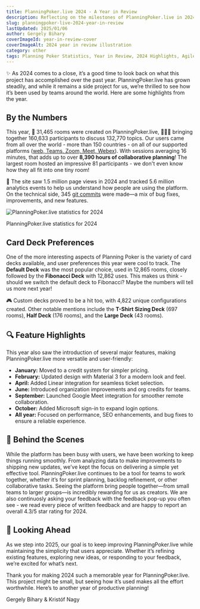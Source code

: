 ```yaml
---
title: PlanningPoker.live 2024 - A Year in Review
description: Reflecting on the milestones of PlanningPoker.live in 2024. From thousands of rooms created to exciting feature releases like Google Meet integration, explore how this project grew and connected teams worldwide.
slug: planningpoker-live-2024-year-in-review
lastUpdated: 2025/01/06
author: Gergely Bihary
coverImageId: year-in-review-cover
coverImageAlt: 2024 year in review illustration
category: other
tags: Planning Poker Statistics, Year in Review, 2024 Highlights, Agile Tools, Remote Collaboration
---
```


✨ As 2024 comes to a close, it’s a good time to look back on what this project has accomplished over the past year. PlanningPoker.live has grown steadily, and while it remains a side project for us, we’re thrilled to see how it’s been used by teams around the world. Here are some highlights from the year.

## By the Numbers

This year, 🏢 31,465 rooms were created on PlanningPoker.live, 🧑‍🧑‍🧑 bringing together 160,633 participants to discuss 132,770 topics. Our users came from all over the world - more than 150 countries - on all of our supported platforms ([web, Teams, Zoom, Meet, Webex](https://planningpoker.live/integrations)). With sessions averaging 16 minutes, that adds up to over **8,390 hours of collaborative planning**! The largest room hosted an impressive 81 participants - we don't even know how they all fit into one tiny room!

🔄 The site saw 1.5 million page views in 2024 and tracked 5.6 million analytics events to help us understand how people are using the platform. On the technical side, 345 [git commits](https://github.com/biharygergo/card-estimator/commits/master/) were made—a mix of bug fixes, improvements, and new features.

<div class="image-container">
    <img alt="PlanningPoker.live statistics for 2024" src="https://res.cloudinary.com/dtvhnllmc/image/upload/c_scale,f_auto,w_1000,q_70,q_auto/v1711188812/Group_37_1_sgax77">
    <p>PlanningPoker.live statistics for 2024</p>
</div>

## Card Deck Preferences

One of the more interesting aspects of Planning Poker is the variety of card decks available, and user preferences this year were cool to track. The **Default Deck** was the most popular choice, used in 12,865 rooms, closely followed by the **Fibonacci Deck** with 12,862 uses. This makes us think - should we switch the default deck to Fibonacci? Maybe the numbers will tell us more next year!

🎮 Custom decks proved to be a hit too, with 4,822 unique configurations created. Other notable mentions include the **T-Shirt Sizing Deck** (697 rooms), **Half Deck** (176 rooms), and the **Large Deck** (43 rooms).

## 🔍 Feature Highlights

This year also saw the introduction of several major features, making PlanningPoker.live more versatile and user-friendly:

- **January:** Moved to a credit system for simpler pricing.
- **February:** Updated design with Material 3 for a modern look and feel.
- **April:** Added Linear integration for seamless ticket selection.
- **June:** Introduced organization improvements and org credits for teams.
- **September:** Launched Google Meet integration for smoother remote collaboration.
- **October:** Added Microsoft sign-in to expand login options.
- **All year:** Focused on performance, SEO enhancements, and bug fixes to ensure a reliable experience.

## 🚀 Behind the Scenes

While the platform has been busy with users, we have been working to keep things running smoothly. From analyzing data to make improvements to shipping new updates, we’ve kept the focus on delivering a simple yet effective tool. PlanningPoker.live continues to be a tool for teams to work together, whether it’s for sprint planning, backlog refinement, or other collaborative tasks. Seeing the platform bring people together—from small teams to larger groups—is incredibly rewarding for us as creators. We are also continuosly asking your feedback with the feedback pop-up you often see - we read every piece of written feedback and are happy to report an overall 4.3/5 star rating for 2024.

## 👀 Looking Ahead

As we step into 2025, our goal is to keep improving PlanningPoker.live while maintaining the simplicity that users appreciate. Whether it’s refining existing features, exploring new ideas, or responding to your feedback, we’re excited for what’s next.

Thank you for making 2024 such a memorable year for PlanningPoker.live. This project might be small, but seeing how it’s used makes all the effort worthwhile. Here’s to another year of productive planning!

Gergely Bihary & Kristóf Nagy
